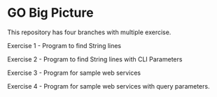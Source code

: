 # GO Big Picture

This repository has four branches with multiple exercise.

Exercise 1 - Program to find String lines

Exercise 2 - Program to find String lines with CLI Parameters

Exercise 3 - Program for sample web services

Exercise 4 - Program for sample web services with query parameters.
